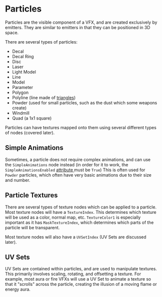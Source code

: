 # Particles

Particles are the visible component of a VFX, and are created exclusively by emitters. They are similar to emitters in that they can be positioned in 3D space.

There are several types of particles:

* Decal
* Decal Ring
* Disc
* Laser
* Light Model
* Line
* Model
* Parameter
* Polygon
* Polyline \(line made of [triangles](https://www.codeproject.com/Articles/226569/Drawing-polylines-by-tessellation)\)
* Powder \(used for small particles, such as the dust which some weapons create\)
* Windmill
* Quad \(a 1x1 square\)

Particles can have textures mapped onto them using several different types of nodes \(covered later\).

## Simple Animations

Sometimes, a particle does not require complex animations, and can use the `SimpleAnimations` node instead \(in order for it to work, the `SimpleAnimationsEnabled` [attribute ](https://github.com/0ceal0t/Dalamud-VFXEditor/blob/main/AVFXLib/Models/Particle/AVFXParticle.cs#L47])must be `True`\) This is often used for `Powder` particles, which often have very basic animations due to their size and number.

## Particle Textures

There are several types of texture nodes which can be applied to a particle. Most texture nodes will have a `TextureIndex`. This determines which texture will be used as a color, normal map, etc. `TextureColor1` is especially important as it has `MaskTextureIndex`, which determines which parts of the particle will be transparent.

Most texture nodes will also have a `UVSetIndex` \(UV Sets are discussed later\).

## UV Sets

UV Sets are contained within particles, and are used to manipulate textures. This primarily involves scaling, rotating, and offsetting a texture. For example, most aura or fire VFXs will use a UV Set to animate a texture so that it "scrolls" across the particle, creating the illusion of a moving flame or energy aura.

